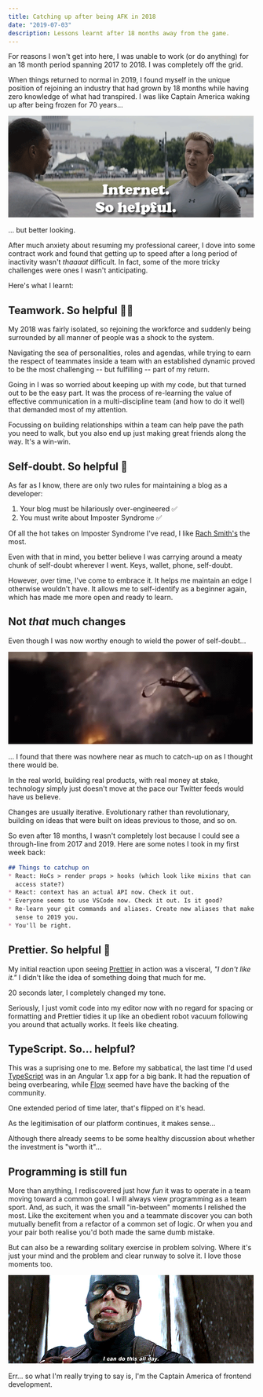 ```yaml
---
title: Catching up after being AFK in 2018
date: "2019-07-03"
description: Lessons learnt after 18 months away from the game.
---
```

For reasons I won't get into here, I was unable to work (or do anything) for an
18 month period spanning 2017 to 2018. I was completely off the grid.

When things returned to normal in 2019, I found myself in the unique position
of rejoining an industry that had grown by 18 months while having zero
knowledge of what had transpired. I was like Captain America waking up after
being frozen for 70 years...

![Internet. So helpful.](internet.gif)

... but better looking.

After much anxiety about resuming my professional career, I dove into some
contract work and found that getting up to speed after a long period of
inactivity wasn't _thaaaat_ difficult. In fact, some of the more tricky
challenges were ones I wasn't anticipating.

Here's what I learnt:

## Teamwork. So helpful 🤜🤛

My 2018 was fairly isolated, so rejoining the workforce and suddenly being
surrounded by all manner of people was a shock to the system.

Navigating the sea of personalities, roles and agendas, while trying to earn
the respect of teammates inside a team with an established dynamic proved to be
the most challenging -- but fulfilling -- part of my return.

Going in I was so worried about keeping up with my code, but that turned out to
be the easy part. It was the process of re-learning the value of effective
communication in a multi-discipline team (and how to do it well) that demanded
most of my attention.

Focussing on building relationships within a team can help pave the path you
need to walk, but you also end up just making great friends along the way.
It's a win-win.

## Self-doubt. So helpful 💭

As far as I know, there are only two rules for maintaining a blog as a developer:

1. Your blog must be hilariously over-engineered ✅
2. You must write about Imposter Syndrome ✅

Of all the hot takes on Imposter Syndrome I've read, I like [Rach
Smith's](https://rachsmith.com/2017/i-dont-have-imposter-syndrome/) the most.

Even with that in mind, you better believe I was carrying around a meaty chunk
of self-doubt wherever I went. Keys, wallet, phone, self-doubt.

However, over time, I've come to embrace it. It helps me maintain an
edge I otherwise wouldn't have. It allows me to self-identify as a beginner
again, which has made me more open and ready to learn.

## Not _that_ much changes

Even though I was now worthy enough to wield the power of self-doubt...

![Worthy!](./worthy.gif)

... I found that there was nowhere near as much to catch-up on as I thought
there would be.

In the real world, building real products, with real money at stake, technology
simply just doesn't move at the pace our Twitter feeds would have us believe.

Changes are usually iterative. Evolutionary rather than revolutionary, building
on ideas that were built on ideas previous to those, and so on.

So even after 18 months, I wasn't completely lost because I could see a
through-line from 2017 and 2019. Here are some notes I took in my first week
back:

```markdown {8}
## Things to catchup on
* React: HoCs > render props > hooks (which look like mixins that can
  access state?)
* React: context has an actual API now. Check it out.
* Everyone seems to use VSCode now. Check it out. Is it good?
* Re-learn your git commands and aliases. Create new aliases that make
  sense to 2019 you.
* You'll be right.
```

## Prettier. So helpful 🧹

My initial reaction upon seeing [Prettier](https://prettier.io/) in action was
a visceral, _"I don't like it."_ I didn't like the idea of something doing that
much for me.

20 seconds later, I completely changed my tone.

Seriously, I just vomit code into my editor now with no regard for spacing or
formatting and Prettier tidies it up like an obedient robot vacuum following
you around that actually works. It feels like cheating.

## TypeScript. So... helpful?

This was a suprising one to me. Before my sabbatical, the last time I'd used
[TypeScript](https://www.typescriptlang.org/) was in an Angular 1.x app for a
big bank. It had the repuation of being overbearing, while
[Flow](https://flow.org/) seemed have have the backing of the community.

One extended period of time later, that's flipped on it's head.

As the legitimisation of our platform continues, it makes sense...

Although there already seems to be some healthy discussion about whether the
investment is "worth it"...

## Programming is still fun

More than anything, I rediscovered just how _fun_ it was to operate in a team
moving toward a common goal. I will always view programming as a team sport.
And, as such, it was the small "in-between" moments I relished the most. Like
the excitement when you and a teammate discover you can both mutually benefit
from a refactor of a common set of logic. Or when you and your pair both
realise you'd both made the same dumb mistake.

But can also be a rewarding solitary exercise in problem solving. Where it's
just your mind and the problem and clear runway to solve it. I love those
moments too.

![I can do this all day](./allday.gif)

Err... so what I'm really trying to say is, I'm the Captain America of frontend
development.
